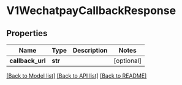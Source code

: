 # V1WechatpayCallbackResponse

## Properties
Name | Type | Description | Notes
------------ | ------------- | ------------- | -------------
**callback_url** | **str** |  | [optional] 

[[Back to Model list]](../README.md#documentation-for-models) [[Back to API list]](../README.md#documentation-for-api-endpoints) [[Back to README]](../README.md)


